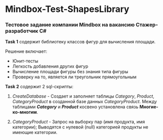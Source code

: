 # Mindbox-Test-ShapesLibrary
<h3>Тестовое задание компании Mindbox на вакансию Cтажер-разработчик C#</h3>

<b>Task 1</b> содержит библиотеку классов фигур для вычисления площади.

Решение включает:
- Юнит-тесты
- Легкость добавления других фигур
- Вычисление площади фигуры без знания типа фигуры
- Проверку на то, является ли треугольник прямоугольным


<b>Task 2</b> содержит 2 sql-скрипты:

1) <i>CreateDatabase</i> - Создает и заполняет таблицы <i>Category</i>, <i>Product</i>, <i>CategoryProduct</i> в созданной базе данных <i>CategoryProduct</i>. Между таблицами <b><i>Category</i></b> и <b><i>Product</i></b> косвено установлена связь <b>Многие-ко-многим</b>.

2) <i>CategoryProduct</i>  - Запрос на выборку пар (имя продукта, имя категории); Выводятся с нулевой (null) категорией продукты не имеющие категории. 
